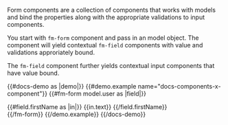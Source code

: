 
Form components are a collection of components that works
with models and bind the properties along with the appropriate
validations to input components.

You start with `fm-form` component and pass in an model object.
The component will yield contextual `fm-field` components with
value and validations approriately bound.

The `fm-field` component further yields contextual input components
that have value bound.

{{#docs-demo as |demo|}}
  {{#demo.example name="docs-components-x-component"}}
    {{#fm-form model.user as |field|}}
      <div class="row">
        {{#field.firstName as |in|}}
          {{in.text}}
        {{/field.firstName}}
      </div>
    {{/fm-form}}
  {{/demo.example}}
{{/docs-demo}}
